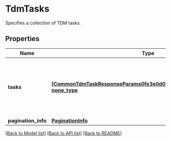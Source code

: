 # TdmTasks

Specifies a collection of TDM tasks.

## Properties
Name | Type | Description | Notes
------------ | ------------- | ------------- | -------------
**tasks** | [**[CommonTdmTaskResponseParams0fe3e0d07da54d73Ba98Fa33dd3fb83b], none_type**](CommonTdmTaskResponseParams0fe3e0d07da54d73Ba98Fa33dd3fb83b.md) | Specifies the collection of TDM tasks, filtered by the specified criteria. | [optional] 
**pagination_info** | [**PaginationInfo**](PaginationInfo.md) |  | [optional] 

[[Back to Model list]](../README.md#documentation-for-models) [[Back to API list]](../README.md#documentation-for-api-endpoints) [[Back to README]](../README.md)


